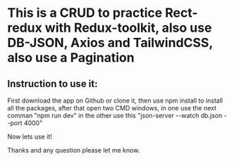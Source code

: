 
# This is a CRUD to practice Rect-redux with Redux-toolkit, also use DB-JSON, Axios and TailwindCSS, also use a Pagination

## Instruction to use it: 

First download the app on Github or clone it, then use npm install to install all the packages, after that open two CMD windows, in one use
the next comman "npm run dev" in the other use this "json-server --watch db.json --port 4000" 

Now lets use it!

Thanks and any question please let me know.
